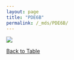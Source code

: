 ```yaml
---
layout: page
title: "PDE6B"
permalink: /_mds/PDE6B/
---
```


![](../../algns0/5HSAA078297_aln_report.png?raw=true)

[Back to Table](../../display)